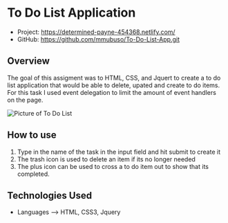 # To Do List Application


- Project: https://determined-payne-454368.netlify.com/
- GitHub: https://github.com/mmubuso/To-Do-List-App.git

## Overview
The goal of this assigment was to HTML, CSS, and Jquert to create a to do list application that would be able to delete, upated and create to do items. For this task I used event delegation to limit the amount of event handlers on the page.

![Picture of To Do List](https://media.giphy.com/media/SY3389DgaesKrhc7BW/giphy.gif)

## How to use
1.  Type in the name of the task in the input field and hit submit to create it
2.  The trash icon is used to delete an item if its no longer needed
3.  The plus icon can be used to cross a to do item out to show that its completed.



## Technologies Used
- Languages --> HTML, CSS3, Jquery




